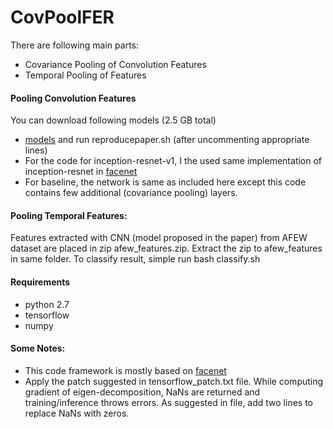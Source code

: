 # CovPoolFER

There are following main parts:
* Covariance Pooling of Convolution Features
* Temporal Pooling of Features

#### Pooling Convolution Features
You can download following models (2.5 GB total)
* [models](https://drive.google.com/open?id=1SmFPoX3ASqUXbvtOYFGJnMzr9PhHHjZq)
and run reproducepaper.sh (after uncommenting appropriate lines)
* For the code for inception-resnet-v1, I the used same implementation of inception-resnet in [facenet](https://github.com/davidsandberg/facenet)
* For baseline, the network is same as included here except this code contains few additional (covariance pooling) layers.

#### Pooling Temporal Features:
Features extracted with CNN (model proposed in the paper) from AFEW dataset are placed in zip afew_features.zip. Extract the zip to afew_features in same folder. To classify result, simple run bash classify.sh

#### Requirements
* python 2.7
* tensorflow
* numpy

#### Some Notes:
* This code framework is mostly based on [facenet](https://github.com/davidsandberg/facenet)
* Apply the patch suggested in tensorflow_patch.txt file. While computing gradient of eigen-decomposition, NaNs are returned and training/inference throws errors. As suggested in file, add two lines to replace NaNs with zeros.
